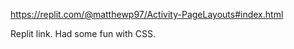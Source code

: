 https://replit.com/@matthewp97/Activity-PageLayouts#index.html

Replit link. Had some fun with CSS.
